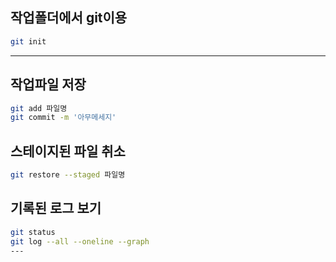## 작업폴더에서 git이용

```bash
git init
```
---


## 작업파일 저장
```bash
git add 파일명
git commit -m '아무메세지'
```

## 스테이지된 파일 취소
```bash
git restore --staged 파일명
```

## 기록된 로그 보기
```bash
git status
git log --all --oneline --graph
---